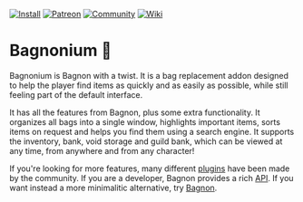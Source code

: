 [![Install](https://img.shields.io/badge/install-curseforge-f16436)](https://www.curseforge.com/wow/addons/bagnonium)
[![Patreon](https://img.shields.io/badge/news-patreon-ff424d)](https://www.patreon.com/jaliborc)
[![Community](https://img.shields.io/badge/community-discord-5865F2)](https://bit.ly/discord-jaliborc)
[![Wiki](https://img.shields.io/badge/documentation-wiki-blue)](https://github.com/Jaliborc/BagBrother/wiki)

# Bagnonium :handbag:
Bagnonium is Bagnon with a twist. It is a bag replacement addon designed to help the player find items as quickly and as easily as possible, while still feeling part of the default interface.

It has all the features from Bagnon, plus some extra functionality. It organizes all bags into a single window, highlights important items, sorts items on request and helps you find them using a search engine. It supports the inventory, bank, void storage and guild bank, which can be viewed at any time, from anywhere and from any character!
    
If you're looking for more features, many different [plugins](https://github.com/Jaliborc/BagBrother/wiki/Plugins) have been made by the community. If you are a developer, Bagnon provides a rich [API](https://github.com/Jaliborc/BagBrother/wiki). If you want instead a more minimalitic alternative, try [Bagnon](https://www.curseforge.com/wow/addons/bagnon).
